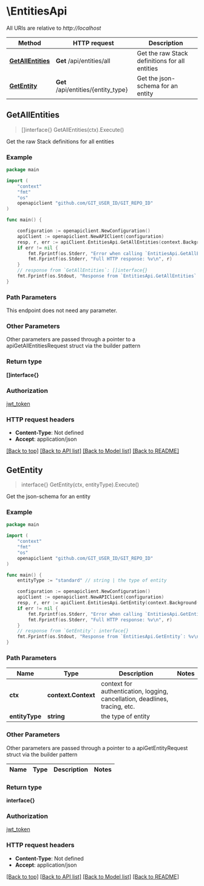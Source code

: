 # \EntitiesApi

All URIs are relative to *http://localhost*

Method | HTTP request | Description
------------- | ------------- | -------------
[**GetAllEntities**](EntitiesApi.md#GetAllEntities) | **Get** /api/entities/all | Get the raw Stack definitions for all entities
[**GetEntity**](EntitiesApi.md#GetEntity) | **Get** /api/entities/{entity_type} | Get the json-schema for an entity



## GetAllEntities

> []interface{} GetAllEntities(ctx).Execute()

Get the raw Stack definitions for all entities



### Example

```go
package main

import (
    "context"
    "fmt"
    "os"
    openapiclient "github.com/GIT_USER_ID/GIT_REPO_ID"
)

func main() {

    configuration := openapiclient.NewConfiguration()
    apiClient := openapiclient.NewAPIClient(configuration)
    resp, r, err := apiClient.EntitiesApi.GetAllEntities(context.Background()).Execute()
    if err != nil {
        fmt.Fprintf(os.Stderr, "Error when calling `EntitiesApi.GetAllEntities``: %v\n", err)
        fmt.Fprintf(os.Stderr, "Full HTTP response: %v\n", r)
    }
    // response from `GetAllEntities`: []interface{}
    fmt.Fprintf(os.Stdout, "Response from `EntitiesApi.GetAllEntities`: %v\n", resp)
}
```

### Path Parameters

This endpoint does not need any parameter.

### Other Parameters

Other parameters are passed through a pointer to a apiGetAllEntitiesRequest struct via the builder pattern


### Return type

**[]interface{}**

### Authorization

[jwt_token](../README.md#jwt_token)

### HTTP request headers

- **Content-Type**: Not defined
- **Accept**: application/json

[[Back to top]](#) [[Back to API list]](../README.md#documentation-for-api-endpoints)
[[Back to Model list]](../README.md#documentation-for-models)
[[Back to README]](../README.md)


## GetEntity

> interface{} GetEntity(ctx, entityType).Execute()

Get the json-schema for an entity



### Example

```go
package main

import (
    "context"
    "fmt"
    "os"
    openapiclient "github.com/GIT_USER_ID/GIT_REPO_ID"
)

func main() {
    entityType := "standard" // string | the type of entity

    configuration := openapiclient.NewConfiguration()
    apiClient := openapiclient.NewAPIClient(configuration)
    resp, r, err := apiClient.EntitiesApi.GetEntity(context.Background(), entityType).Execute()
    if err != nil {
        fmt.Fprintf(os.Stderr, "Error when calling `EntitiesApi.GetEntity``: %v\n", err)
        fmt.Fprintf(os.Stderr, "Full HTTP response: %v\n", r)
    }
    // response from `GetEntity`: interface{}
    fmt.Fprintf(os.Stdout, "Response from `EntitiesApi.GetEntity`: %v\n", resp)
}
```

### Path Parameters


Name | Type | Description  | Notes
------------- | ------------- | ------------- | -------------
**ctx** | **context.Context** | context for authentication, logging, cancellation, deadlines, tracing, etc.
**entityType** | **string** | the type of entity | 

### Other Parameters

Other parameters are passed through a pointer to a apiGetEntityRequest struct via the builder pattern


Name | Type | Description  | Notes
------------- | ------------- | ------------- | -------------


### Return type

**interface{}**

### Authorization

[jwt_token](../README.md#jwt_token)

### HTTP request headers

- **Content-Type**: Not defined
- **Accept**: application/json

[[Back to top]](#) [[Back to API list]](../README.md#documentation-for-api-endpoints)
[[Back to Model list]](../README.md#documentation-for-models)
[[Back to README]](../README.md)

